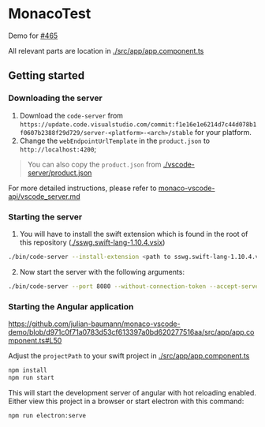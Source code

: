 # MonacoTest

Demo for [#465](https://github.com/CodinGame/monaco-vscode-api/issues/465)

All relevant parts are location in [./src/app/app.component.ts](./src/app/app.component.ts)

## Getting started

### Downloading the server

1. Download the `code-server` from `https://update.code.visualstudio.com/commit:f1e16e1e6214d7c44d078b1f0607b2388f29d729/server-<platform>-<arch>/stable` for your platform.
2. Change the `webEndpointUrlTemplate` in the `product.json` to `http://localhost:4200`;

> You can also copy the `product.json` from [./vscode-server/product.json](./vscode-server/product.json)

For more detailed instructions, please refer to [monaco-vscode-api/vscode_server.md](https://github.com/CodinGame/monaco-vscode-api/blob/main/docs/vscode_server.md)

### Starting the server

1. You will have to install the swift extension which is found in the root of this repository ([./sswg.swift-lang-1.10.4.vsix](./sswg.swift-lang-1.10.4.vsix))
```bash
./bin/code-server --install-extension <path to sswg.swift-lang-1.10.4.vsix>
```

2. Now start the server with the following arguments:
```bash
./bin/code-server --port 8080 --without-connection-token --accept-server-license-terms --host 0.0.0.0
```

### Starting the Angular application

https://github.com/julian-baumann/monaco-vscode-demo/blob/d971c0f71a0783d53cf613397a0bd620277516aa/src/app/app.component.ts#L50

Adjust the `projectPath` to your swift project in [./src/app/app.component.ts](./src/app/app.component.ts)

```bash
npm install
npm run start
```
This will start the development server of angular with hot reloading enabled.
Either view this project in a browser or start electron with this command:
```
npm run electron:serve
```
